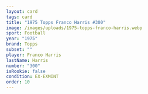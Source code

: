 ```yaml
---
layout: card
tags: card
title: "1975 Topps Franco Harris #300"
image: /images/uploads/1975-topps-franco-harris.webp
sport: Football
year: "1975"
brand: Topps
subset: ""
player: Franco Harris
lastName: Harris
number: "300"
isRookie: false
condition: EX-EXMINT
order: 10
---
```

